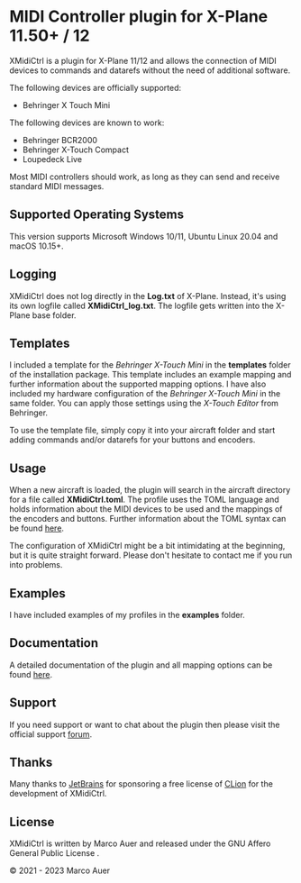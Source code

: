 # MIDI Controller plugin for X-Plane 11.50+ / 12

XMidiCtrl is a plugin for X-Plane 11/12 and allows the connection of MIDI devices to commands and datarefs without the
need of additional software.

The following devices are officially supported:

* Behringer X Touch Mini

The following devices are known to work:

* Behringer BCR2000
* Behringer X-Touch Compact
* Loupedeck Live

Most MIDI controllers should work, as long as they can send and receive standard MIDI messages.

## Supported Operating Systems

This version supports Microsoft Windows 10/11, Ubuntu Linux 20.04 and macOS 10.15+.

## Logging

XMidiCtrl does not log directly in the **Log.txt** of X-Plane. Instead, it's using its own logfile called
**XMidiCtrl_log.txt**. The logfile gets written into the X-Plane base folder.

## Templates

I included a template for the *Behringer X-Touch Mini* in the **templates** folder of the installation package. This 
template includes an example mapping and further information about the supported mapping options. I have also included 
my hardware configuration of the *Behringer X-Touch Mini* in the same folder. You can apply those settings using the 
*X-Touch Editor* from Behringer.

To use the template file, simply copy it into your aircraft folder and start adding commands and/or datarefs for your 
buttons and encoders.

## Usage

When a new aircraft is loaded, the plugin will search in the aircraft directory for a file called **XMidiCtrl.toml**. 
The profile uses the TOML language and holds information about the MIDI devices to be used and the mappings of the 
encoders and buttons.  Further information about the TOML syntax can be found [here](https://toml.io/en/).

The configuration of XMidiCtrl might be a bit intimidating at the beginning, but it is quite straight forward. Please
don't hesitate to contact me if you run into problems.

## Examples

I have included examples of my profiles in the **examples** folder.

## Documentation

A detailed documentation of the plugin and all mapping options can be found [here](https://mauer.github.io/xmidictrl/#/).

## Support

If you need support or want to chat about the plugin then please visit the official support [forum](https://forums.x-pilot.com/forums/forum/274-xmidictrl/).

## Thanks

Many thanks to [JetBrains](https://www.jetbrains.com/) for sponsoring a free license of 
[CLion](https://www.jetbrains.com/clion/) for the development of XMidiCtrl.

## License

XMidiCtrl is written by Marco Auer and released under the GNU Affero General Public License .

&copy; 2021 - 2023 Marco Auer
